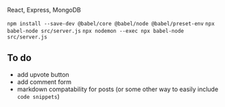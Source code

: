 React, Express, MongoDB

`npm install --save-dev @babel/core @babel/node @babel/preset-env`
`npx babel-node src/server.js`
`npx nodemon --exec npx babel-node src/server.js`

## To do

* add upvote button
* add comment form
* markdown compatability for posts (or some other way to easily include `code snippets`)



